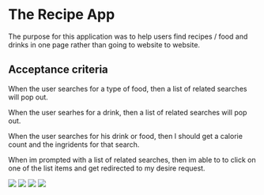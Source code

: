 # The Recipe App
The purpose for this application was to help users find recipes / food and drinks in one page rather than going to website to website. 

## Acceptance criteria
 When the user searches for a type of food, then a list of related searches will pop out.

 When the user searhes for a drink, then a list of related searches will pop out.

 When the user searches for his drink or food, then I should get a calorie count and the ingridents for that search.

 When im prompted with a list of related searches, then im able to to click on one of the list items and get redirected to my desire request.
 
  <img src="https://img.shields.io/badge/-HTML-brightgreen" /> <img src="https://img.shields.io/badge/-CSS-lightgrey"/>
  <img src="https://img.shields.io/badge/-JavaScript-blue" />
  <img src="https://img.shields.io/badge/-jquery-orange" />
